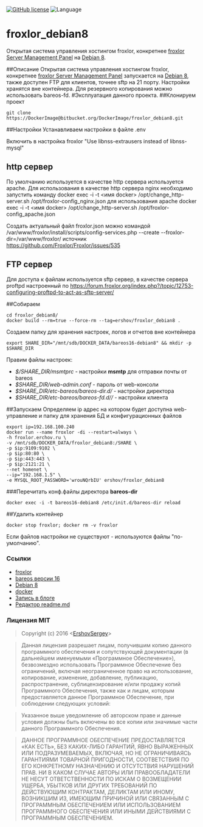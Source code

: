 [![GitHub license](https://img.shields.io/badge/license-MIT-blue.svg)](https://raw.githubusercontent.com/github.com/ErshovSergey/master/LICENSE) ![Language](https://img.shields.io/badge/language-bash-yellowgreen.svg)
# froxlor_debian8
Открытая система управления хостингом froxlor, конкретнее [froxlor Server Management Panel](https://www.froxlor.org/) на [Debian 8](https://www.debian.org/releases/stable/).

##Описание
Открытая система управления хостингом froxlor, конкретнее [froxlor Server Management Panel](https://www.froxlor.org/) запускается на [Debian 8](https://www.debian.org/releases/stable/), также доступен FTP для клиентов, точнее sftp на 21 порту. Настройки хранятся вне контейнера. Для резервного копирования можно использовать bareos-fd.
#Эксплуатация данного проекта.
##Клонируем проект
```shell
git clone https://DockerImage@bitbucket.org/DockerImage/froxlor_debian8.git
```
##Настройки
Устанавливаем настройки в файле .env

Включить в настройка froxlor "Use libnss-extrausers instead of libnss-mysql"

## http сервер
По умолчанию используется в качестве http сервера используется apache.
Для использования в качестве http сервера nginx необходимо запустить команду
docker exec -i -t <имя docker> /opt/change_http-server.sh /opt/froxlor-config_nginx.json
для использования apache
docker exec -i -t <имя docker> /opt/change_http-server.sh /opt/froxlor-config_apache.json

Cоздать актуальный файл froxlor.json можно командой
/var/www/froxlor/install/scripts/config-services.php --create --froxlor-dir=/var/www/froxlor/
источник https://github.com/Froxlor/Froxlor/issues/535


## FTP сервер
Для доступа к файлам используется sftp сервер, в качестве сервера proftpd настроенный по 
https://forum.froxlor.org/index.php?/topic/12753-configuring-proftpd-to-act-as-sftp-server/


##Собираем
```shell
cd froxlor_debian8/
docker build --rm=true --force-rm --tag=ershov/froxlor_debian8 .
```
Создаем папку для хранения настроек, логов и отчетов вне контейнера
```shell
export SHARE_DIR="/mnt/sdb/DOCKER_DATA/bareos16-debian8" && mkdir -p $SHARE_DIR
```
Правим файлы настроек:
 - *$/SHARE_DIR/msmtprc* - настройки **msmtp** для отправки почты от bareos
 - *$SHARE_DIR/web-admin.conf* - пароль от web-консоли
 - *$SHARE_DIR/etc-bareos/bareos-dir.d/* - настройки директора
 - *$SHARE_DIR/etc-bareos/bareos-fd.d//* - настройки клиента

##Запускаем
Определяем ip адрес на котором будет доступна web-управление и папку для хранения БД и конфигурационных файлов
```shell
export ip=192.168.100.240
docker run --name froxlor -di --restart=always \
-h froxlor.erchov.ru \
-v /mnt/sdb/DOCKER_DATA/froxlor_debian8:/SHARE \
-p $ip:9109:9102 \
-p $ip:80:80 \
-p $ip:443:443 \
-p $ip:2121:21 \
--net homenet \
--ip="192.168.1.5" \
-e MYSQL_ROOT_PASSWORD='wrouNQrbIU' ershov/froxlor_debian8
```

###Перечитать конф.файлы директора **bareos-dir**
```shell
docker exec -i -t bareos16-debian8 /etc/init.d/bareos-dir reload
```
##Удалить контейнер
```shell
docker stop froxlor; docker rm -v froxlor
```
Если файлов настройки не существуют - используются файлы "по-умолчанию".
### <i class="icon-upload"></i>Ссылки
 -  [froxlor](https://www.froxlor.org/)
 - [bareos версии 16](https://www.bareos.org/en/news/bareos-16-2-4-major-version-released.html)
 - [Debian 8](https://www.debian.org/releases/stable/)
 - [docker](https://www.docker.com/)
 - [Запись в блоге](https://)
 - [Редактор readme.md](https://stackedit.io/)

### <i class="icon-refresh"></i>Лицензия MIT

> Copyright (c) 2016 &lt;[ErshovSergey](http://github.com/ErshovSergey/)&gt;

> Данная лицензия разрешает лицам, получившим копию данного программного обеспечения и сопутствующей документации (в дальнейшем именуемыми «Программное Обеспечение»), безвозмездно использовать Программное Обеспечение без ограничений, включая неограниченное право на использование, копирование, изменение, добавление, публикацию, распространение, сублицензирование и/или продажу копий Программного Обеспечения, также как и лицам, которым предоставляется данное Программное Обеспечение, при соблюдении следующих условий:

> Указанное выше уведомление об авторском праве и данные условия должны быть включены во все копии или значимые части данного Программного Обеспечения.

> ДАННОЕ ПРОГРАММНОЕ ОБЕСПЕЧЕНИЕ ПРЕДОСТАВЛЯЕТСЯ «КАК ЕСТЬ», БЕЗ КАКИХ-ЛИБО ГАРАНТИЙ, ЯВНО ВЫРАЖЕННЫХ ИЛИ ПОДРАЗУМЕВАЕМЫХ, ВКЛЮЧАЯ, НО НЕ ОГРАНИЧИВАЯСЬ ГАРАНТИЯМИ ТОВАРНОЙ ПРИГОДНОСТИ, СООТВЕТСТВИЯ ПО ЕГО КОНКРЕТНОМУ НАЗНАЧЕНИЮ И ОТСУТСТВИЯ НАРУШЕНИЙ ПРАВ. НИ В КАКОМ СЛУЧАЕ АВТОРЫ ИЛИ ПРАВООБЛАДАТЕЛИ НЕ НЕСУТ ОТВЕТСТВЕННОСТИ ПО ИСКАМ О ВОЗМЕЩЕНИИ УЩЕРБА, УБЫТКОВ ИЛИ ДРУГИХ ТРЕБОВАНИЙ ПО ДЕЙСТВУЮЩИМ КОНТРАКТАМ, ДЕЛИКТАМ ИЛИ ИНОМУ, ВОЗНИКШИМ ИЗ, ИМЕЮЩИМ ПРИЧИНОЙ ИЛИ СВЯЗАННЫМ С ПРОГРАММНЫМ ОБЕСПЕЧЕНИЕМ ИЛИ ИСПОЛЬЗОВАНИЕМ ПРОГРАММНОГО ОБЕСПЕЧЕНИЯ ИЛИ ИНЫМИ ДЕЙСТВИЯМИ С ПРОГРАММНЫМ ОБЕСПЕЧЕНИЕМ.

